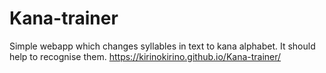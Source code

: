 # Kana-trainer
Simple webapp which changes syllables in text to kana alphabet. It should help to recognise them. 
https://kirinokirino.github.io/Kana-trainer/
